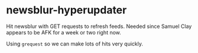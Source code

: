 newsblur-hyperupdater
=====================
Hit newsblur with GET requests to refresh feeds. Needed since Samuel Clay appears to be AFK for a week or two right now.

Using `grequest` so we can make lots of hits very quickly.
